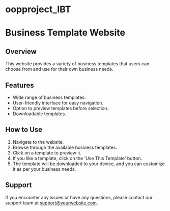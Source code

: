 # oopproject_IBT

# Business Template Website

## Overview
This website provides a variety of business templates that users can choose from and use for their own business needs. 

## Features
- Wide range of business templates.
- User-friendly interface for easy navigation.
- Option to preview templates before selection.
- Downloadable templates.

## How to Use
1. Navigate to the website.
2. Browse through the available business templates.
3. Click on a template to preview it.
4. If you like a template, click on the 'Use This Template' button.
5. The template will be downloaded to your device, and you can customize it as per your business needs.

## Support
If you encounter any issues or have any questions, please contact our support team at support@yourwebsite.com.



